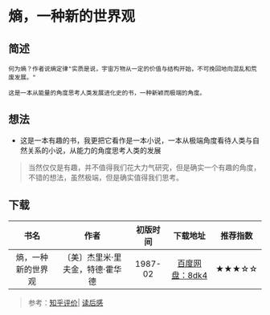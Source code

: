 <!--
 * @Description: 熵，一种新的世界观
 * @Date: 2020-01-16 17:44:45
 * @LastEditors  : 关耳听风
 * @LastEditTime : 2020-01-16 17:53:57
 -->

# 熵，一种新的世界观

## 简述

	何为熵？作者说熵定律"实质是说，宇宙万物从一定的价值与结构开始，不可挽回地向混乱和荒废发展。"

	这是一本从能量的角度思考人类发展进化史的书，一种新颖而极端的角度。

## 想法

* 这是一本有趣的书，我更把它看作是一本小说，一本从极端角度看待人类与自然关系的小说，从能力的角度思考人类的发展

> 当然仅仅是有趣，并不值得我们花大力气研究，但是确实一个有趣的角度，不错的想法，虽然极端，但是确实值得我们思考。

## 下载

|书名|作者|初版时间|下载地址|推荐指数|
|:--:|:--:|:--:|:--:|:--:|
|熵，一种新的世界观|〔美〕杰里米·里夫金，特德·霍华德|1987-02|[百度网盘：8dk4](https://pan.baidu.com/s/16-2sShiuW9sMexwaEQ5NMg)|★★★☆☆|

> 参考：[知乎评价](https://www.zhihu.com/question/33591602)| [读后感](https://www.duyou8.com/article-3334.html)
